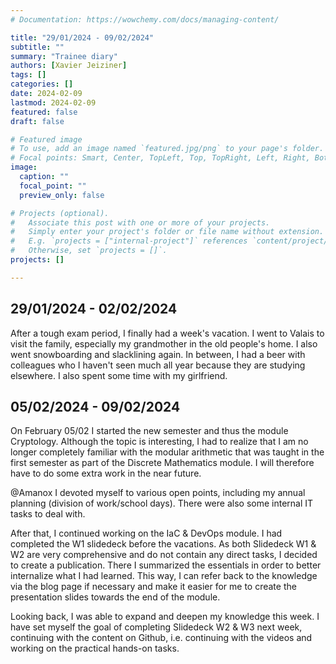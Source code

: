 ```yaml
---
# Documentation: https://wowchemy.com/docs/managing-content/

title: "29/01/2024 - 09/02/2024"
subtitle: ""
summary: "Trainee diary"
authors: [Xavier Jeiziner]
tags: []
categories: []
date: 2024-02-09
lastmod: 2024-02-09
featured: false
draft: false

# Featured image
# To use, add an image named `featured.jpg/png` to your page's folder.
# Focal points: Smart, Center, TopLeft, Top, TopRight, Left, Right, BottomLeft, Bottom, BottomRight.
image:
  caption: ""
  focal_point: ""
  preview_only: false

# Projects (optional).
#   Associate this post with one or more of your projects.
#   Simply enter your project's folder or file name without extension.
#   E.g. `projects = ["internal-project"]` references `content/project/deep-learning/index.md`.
#   Otherwise, set `projects = []`.
projects: []

---
```

## 29/01/2024 - 02/02/2024
After a tough exam period, I finally had a week's vacation. I went to Valais to visit the family, especially my grandmother in the old people's home. I also went snowboarding and slacklining again. In between, I had a beer with colleagues who I haven't seen much all year because they are studying elsewhere. I also spent some time with my girlfriend.

## 05/02/2024 - 09/02/2024
On February 05/02 I started the new semester and thus the module Cryptology. Although the topic is interesting, I had to realize that I am no longer completely familiar with the modular arithmetic that was taught in the first semester as part of the Discrete Mathematics module. I will therefore have to do some extra work in the near future.

@Amanox I devoted myself to various open points, including my annual planning (division of work/school days). There were also some internal IT tasks to deal with.

After that, I continued working on the IaC & DevOps module. I had completed the W1 slidedeck before the vacations. As both Slidedeck W1 & W2 are very comprehensive and do not contain any direct tasks, I decided to create a publication. There I summarized the essentials in order to better internalize what I had learned. This way, I can refer back to the knowledge via the blog page if necessary and make it easier for me to create the presentation slides towards the end of the module.

Looking back, I was able to expand and deepen my knowledge this week. I have set myself the goal of completing Slidedeck W2 & W3 next week, continuing with the content on Github, i.e. continuing with the videos and working on the practical hands-on tasks.

</p><br>
<p></p>




